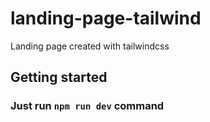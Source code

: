 # landing-page-tailwind
Landing page created with tailwindcss

## Getting started
### Just run `npm run dev` command 
